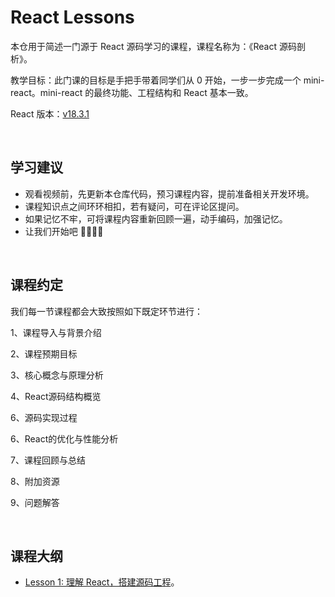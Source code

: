 # React Lessons

本仓用于简述一门源于 React 源码学习的课程，课程名称为：《React 源码剖析》。

教学目标：此门课的目标是手把手带着同学们从 0 开始，一步一步完成一个 mini-react。mini-react 的最终功能、工程结构和 React 基本一致。

React 版本：[v18.3.1](https://github.com/facebook/react/tree/v18.3.1)

<br>

## 学习建议

- 观看视频前，先更新本仓库代码，预习课程内容，提前准备相关开发环境。
- 课程知识点之间环环相扣，若有疑问，可在评论区提问。
- 如果记忆不牢，可将课程内容重新回顾一遍，动手编码，加强记忆。
- 让我们开始吧 🎉🎉🥳🥳

<br>

## 课程约定

我们每一节课程都会大致按照如下既定环节进行：

1、课程导入与背景介绍

2、课程预期目标

3、核心概念与原理分析  

4、React源码结构概览 

6、源码实现过程 

6、React的优化与性能分析 

7、课程回顾与总结 

8、附加资源  

9、问题解答  

<br>

## 课程大纲

- [Lesson 1: 理解 React，搭建源码工程](./lessons/lesson1/main.md)。
